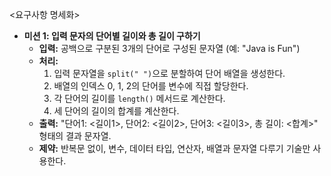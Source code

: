 <요구사항 명세화>
- **미션 1: 입력 문자의 단어별 길이와 총 길이 구하기**
    - **입력:** 공백으로 구분된 3개의 단어로 구성된 문자열 (예: "Java is Fun")
    - **처리:**
        1. 입력 문자열을 `split(" ")`으로 분할하여 단어 배열을 생성한다.
        2. 배열의 인덱스 0, 1, 2의 단어를 변수에 직접 할당한다.
        3. 각 단어의 길이를 `length()` 메서드로 계산한다.
        4. 세 단어의 길이의 합계를 계산한다.
    - **출력:** "단어1: <길이1>, 단어2: <길이2>, 단어3: <길이3>, 총 길이: <합계>" 형태의 결과 문자열.
    - **제약:** 반복문 없이, 변수, 데이터 타입, 연산자, 배열과 문자열 다루기 기술만 사용한다.